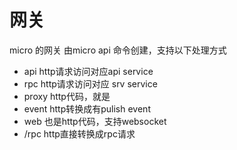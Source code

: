 # 网关

micro 的网关 由micro api 命令创建，支持以下处理方式
 - api http请求访问对应api service 
 - rpc http请求访问对应 srv service
 - proxy http代码，就是
 - event http转换成有pulish event
 - web  也是http代码，支持websocket
 - /rpc http直接转换成rpc请求
 
 
 